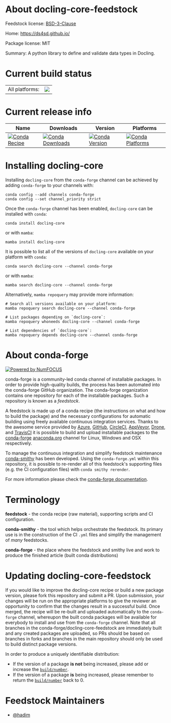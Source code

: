 About docling-core-feedstock
============================

Feedstock license: [BSD-3-Clause](https://github.com/conda-forge/docling-core-feedstock/blob/main/LICENSE.txt)

Home: https://ds4sd.github.io/

Package license: MIT

Summary: A python library to define and validate data types in Docling.

Current build status
====================


<table><tr><td>All platforms:</td>
    <td>
      <a href="https://dev.azure.com/conda-forge/feedstock-builds/_build/latest?definitionId=23906&branchName=main">
        <img src="https://dev.azure.com/conda-forge/feedstock-builds/_apis/build/status/docling-core-feedstock?branchName=main">
      </a>
    </td>
  </tr>
</table>

Current release info
====================

| Name | Downloads | Version | Platforms |
| --- | --- | --- | --- |
| [![Conda Recipe](https://img.shields.io/badge/recipe-docling--core-green.svg)](https://anaconda.org/conda-forge/docling-core) | [![Conda Downloads](https://img.shields.io/conda/dn/conda-forge/docling-core.svg)](https://anaconda.org/conda-forge/docling-core) | [![Conda Version](https://img.shields.io/conda/vn/conda-forge/docling-core.svg)](https://anaconda.org/conda-forge/docling-core) | [![Conda Platforms](https://img.shields.io/conda/pn/conda-forge/docling-core.svg)](https://anaconda.org/conda-forge/docling-core) |

Installing docling-core
=======================

Installing `docling-core` from the `conda-forge` channel can be achieved by adding `conda-forge` to your channels with:

```
conda config --add channels conda-forge
conda config --set channel_priority strict
```

Once the `conda-forge` channel has been enabled, `docling-core` can be installed with `conda`:

```
conda install docling-core
```

or with `mamba`:

```
mamba install docling-core
```

It is possible to list all of the versions of `docling-core` available on your platform with `conda`:

```
conda search docling-core --channel conda-forge
```

or with `mamba`:

```
mamba search docling-core --channel conda-forge
```

Alternatively, `mamba repoquery` may provide more information:

```
# Search all versions available on your platform:
mamba repoquery search docling-core --channel conda-forge

# List packages depending on `docling-core`:
mamba repoquery whoneeds docling-core --channel conda-forge

# List dependencies of `docling-core`:
mamba repoquery depends docling-core --channel conda-forge
```


About conda-forge
=================

[![Powered by
NumFOCUS](https://img.shields.io/badge/powered%20by-NumFOCUS-orange.svg?style=flat&colorA=E1523D&colorB=007D8A)](https://numfocus.org)

conda-forge is a community-led conda channel of installable packages.
In order to provide high-quality builds, the process has been automated into the
conda-forge GitHub organization. The conda-forge organization contains one repository
for each of the installable packages. Such a repository is known as a *feedstock*.

A feedstock is made up of a conda recipe (the instructions on what and how to build
the package) and the necessary configurations for automatic building using freely
available continuous integration services. Thanks to the awesome service provided by
[Azure](https://azure.microsoft.com/en-us/services/devops/), [GitHub](https://github.com/),
[CircleCI](https://circleci.com/), [AppVeyor](https://www.appveyor.com/),
[Drone](https://cloud.drone.io/welcome), and [TravisCI](https://travis-ci.com/)
it is possible to build and upload installable packages to the
[conda-forge](https://anaconda.org/conda-forge) [anaconda.org](https://anaconda.org/)
channel for Linux, Windows and OSX respectively.

To manage the continuous integration and simplify feedstock maintenance
[conda-smithy](https://github.com/conda-forge/conda-smithy) has been developed.
Using the ``conda-forge.yml`` within this repository, it is possible to re-render all of
this feedstock's supporting files (e.g. the CI configuration files) with ``conda smithy rerender``.

For more information please check the [conda-forge documentation](https://conda-forge.org/docs/).

Terminology
===========

**feedstock** - the conda recipe (raw material), supporting scripts and CI configuration.

**conda-smithy** - the tool which helps orchestrate the feedstock.
                   Its primary use is in the construction of the CI ``.yml`` files
                   and simplify the management of *many* feedstocks.

**conda-forge** - the place where the feedstock and smithy live and work to
                  produce the finished article (built conda distributions)


Updating docling-core-feedstock
===============================

If you would like to improve the docling-core recipe or build a new
package version, please fork this repository and submit a PR. Upon submission,
your changes will be run on the appropriate platforms to give the reviewer an
opportunity to confirm that the changes result in a successful build. Once
merged, the recipe will be re-built and uploaded automatically to the
`conda-forge` channel, whereupon the built conda packages will be available for
everybody to install and use from the `conda-forge` channel.
Note that all branches in the conda-forge/docling-core-feedstock are
immediately built and any created packages are uploaded, so PRs should be based
on branches in forks and branches in the main repository should only be used to
build distinct package versions.

In order to produce a uniquely identifiable distribution:
 * If the version of a package **is not** being increased, please add or increase
   the [``build/number``](https://docs.conda.io/projects/conda-build/en/latest/resources/define-metadata.html#build-number-and-string).
 * If the version of a package **is** being increased, please remember to return
   the [``build/number``](https://docs.conda.io/projects/conda-build/en/latest/resources/define-metadata.html#build-number-and-string)
   back to 0.

Feedstock Maintainers
=====================

* [@hadim](https://github.com/hadim/)


<!-- dummy commit to enable rerendering -->

